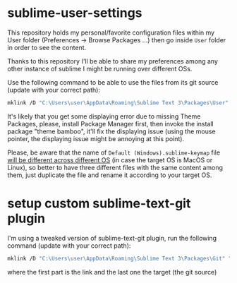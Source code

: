 # sublime-user-settings
This repository holds my personal/favorite configuration files within my User folder (Preferences -> Browse Packages ...) then go inside `User` folder
in order to see the content.

Thanks to this repository I'll be able to share my preferences among any other instance of sublime I might be running over
different OSs.

Use the following command to be able to use the files from its git source (update with your correct path):

```bash
mklink /D "C:\Users\user\AppData\Roaming\Sublime Text 3\Packages\User" "C:\github.com\dennisbot\sublime-user-settings"
```

It's likely that you get some displaying error due to missing Theme Packages, please, install Package Manager first, then invoke the install package "theme bamboo", it'll fix the displaying issue (using the mouse pointer, the displaying issue might be annoying at this point).

Please, be aware that the name of `Default (Windows).sublime-keymap`
file [will be different across different OS](http://sublimetext.info/docs/en/reference/key_bindings.html)
(in case the target OS is MacOS or Linux), so better to have
three different files with the same content among them, just duplicate the file and rename it according to your
target OS.

# setup custom sublime-text-git plugin

I'm using a tweaked version of sublime-text-git plugin, run the following command (update with your correct path):
```bash
mklink /D "C:\Users\user\AppData\Roaming\Sublime Text 3\Packages\Git" "C:\github.com\dennisbot\sublime-text-git"
```

where the first part is the link and the last one the target (the git source)